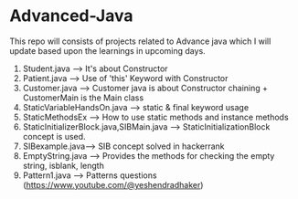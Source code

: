 # Advanced-Java
This repo will consists of projects related to Advance java which I will update based upon the learnings in upcoming days.


1.  Student.java --> It's about Constructor
2.  Patient.java --> Use of 'this' Keyword with Constructor
3.  Customer.java --> Customer java  is about Constructor chaining + CustomerMain is the Main class
4.  StaticVariableHandsOn.java --> static & final keyword usage
5.  StaticMethodsEx --> How to use static methods and instance methods
6.  StaticInitializerBlock.java,SIBMain.java --> StaticInitializationBlock concept is used.
7.  SIBexample.java--> SIB concept solved in hackerrank
8.  EmptyString.java --> Provides the methods for checking the empty string, isblank, length
9.  Pattern1.java --> Patterns questions (https://www.youtube.com/@yeshendradhaker)
    
